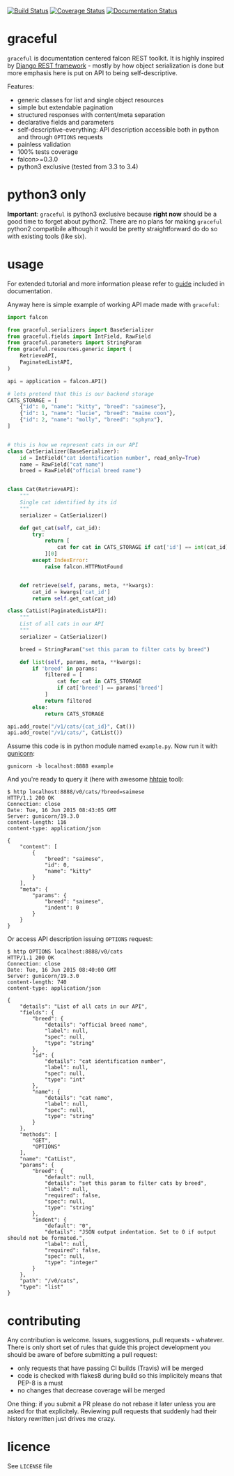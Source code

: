 [![Build Status](https://travis-ci.org/swistakm/graceful.svg?branch=master)](https://travis-ci.org/swistakm/graceful)
[![Coverage Status](https://coveralls.io/repos/swistakm/graceful/badge.svg?branch=master)](https://coveralls.io/r/swistakm/graceful?branch=master)
[![Documentation Status](https://readthedocs.org/projects/graceful/badge/?version=latest)](https://readthedocs.org/projects/graceful/?badge=latest)


# graceful
`graceful` is documentation centered falcon REST toolkit. It is highly inspired
by [Django REST framework](http://www.django-rest-framework.org/) - mostly by
how object serialization is done but more emphasis here is put on API to
being self-descriptive.

Features:

* generic classes for list and single object resources
* simple but extendable pagination
* structured responses with content/meta separation
* declarative fields and parameters
* self-descriptive-everything: API description accessible both in python and
  through `OPTIONS` requests
* painless validation
* 100% tests coverage
* falcon>=0.3.0
* python3 exclusive (tested from 3.3 to 3.4)



# python3 only

**Important**: `graceful` is python3 exclusive because **right now** should be
a good time to forget about python2. There are no plans for making `graceful` 
python2 compatibile although it would be pretty straightforward do do so with
existing tools (like six).

# usage
For extended tutorial and more information please refer to
[guide](http://graceful.readthedocs.org/en/latest/guide/) included in
documentation. 

Anyway here is simple example of working API made made with `graceful`:

```python
import falcon

from graceful.serializers import BaseSerializer
from graceful.fields import IntField, RawField
from graceful.parameters import StringParam
from graceful.resources.generic import (
    RetrieveAPI,
    PaginatedListAPI,
)

api = application = falcon.API()

# lets pretend that this is our backend storage
CATS_STORAGE = [
    {"id": 0, "name": "kitty", "breed": "saimese"},
    {"id": 1, "name": "lucie", "breed": "maine coon"},
    {"id": 2, "name": "molly", "breed": "sphynx"},
]


# this is how we represent cats in our API
class CatSerializer(BaseSerializer):
    id = IntField("cat identification number", read_only=True)
    name = RawField("cat name")
    breed = RawField("official breed name")


class Cat(RetrieveAPI):
    """
    Single cat identified by its id
    """
    serializer = CatSerializer()

    def get_cat(self, cat_id):
        try:
            return [
                cat for cat in CATS_STORAGE if cat['id'] == int(cat_id)
            ][0]
        except IndexError:
            raise falcon.HTTPNotFound


    def retrieve(self, params, meta, **kwargs):
        cat_id = kwargs['cat_id']
        return self.get_cat(cat_id)

class CatList(PaginatedListAPI):
    """
    List of all cats in our API
    """
    serializer = CatSerializer()

    breed = StringParam("set this param to filter cats by breed")

    def list(self, params, meta, **kwargs):
        if 'breed' in params:
            filtered = [
                cat for cat in CATS_STORAGE
                if cat['breed'] == params['breed']
            ]
            return filtered
        else:
            return CATS_STORAGE

api.add_route("/v1/cats/{cat_id}", Cat())
api.add_route("/v1/cats/", CatList())
```

Assume this code is in python module named `example.py`.
Now run it with [gunicorn](https://github.com/benoitc/gunicorn):

    gunicorn -b localhost:8888 example

And you're ready to query it (here with awesome [hhtpie](http://httpie.org)
tool):

```
$ http localhost:8888/v0/cats/?breed=saimese
HTTP/1.1 200 OK
Connection: close
Date: Tue, 16 Jun 2015 08:43:05 GMT
Server: gunicorn/19.3.0
content-length: 116
content-type: application/json

{
    "content": [
        {
            "breed": "saimese",
            "id": 0,
            "name": "kitty"
        }
    ],
    "meta": {
        "params": {
            "breed": "saimese",
            "indent": 0
        }
    }
}
```

Or access API description issuing `OPTIONS` request:

```
$ http OPTIONS localhost:8888/v0/cats
HTTP/1.1 200 OK
Connection: close
Date: Tue, 16 Jun 2015 08:40:00 GMT
Server: gunicorn/19.3.0
content-length: 740
content-type: application/json

{
    "details": "List of all cats in our API",
    "fields": {
        "breed": {
            "details": "official breed name",
            "label": null,
            "spec": null,
            "type": "string"
        },
        "id": {
            "details": "cat identification number",
            "label": null,
            "spec": null,
            "type": "int"
        },
        "name": {
            "details": "cat name",
            "label": null,
            "spec": null,
            "type": "string"
        }
    },
    "methods": [
        "GET",
        "OPTIONS"
    ],
    "name": "CatList",
    "params": {
        "breed": {
            "default": null,
            "details": "set this param to filter cats by breed",
            "label": null,
            "required": false,
            "spec": null,
            "type": "string"
        },
        "indent": {
            "default": "0",
            "details": "JSON output indentation. Set to 0 if output should not be formated.",
            "label": null,
            "required": false,
            "spec": null,
            "type": "integer"
        }
    },
    "path": "/v0/cats",
    "type": "list"
}
```


# contributing

Any contribution is welcome. Issues, suggestions, pull requests - whatever. 
There is only short set of rules that guide this project development you
should be aware of before submitting a pull request:

* only requests that have passing CI builds (Travis) will be merged
* code is checked with flakes8 during build so this implicitely means that
  PEP-8 is a must
* no changes that decrease coverage will be merged

One thing: if you submit a PR please do not rebase it later unless you
are asked for that explicitely. Reviewing pull requests that suddenly had 
their history rewritten just drives me crazy.


# licence

See `LICENSE` file
